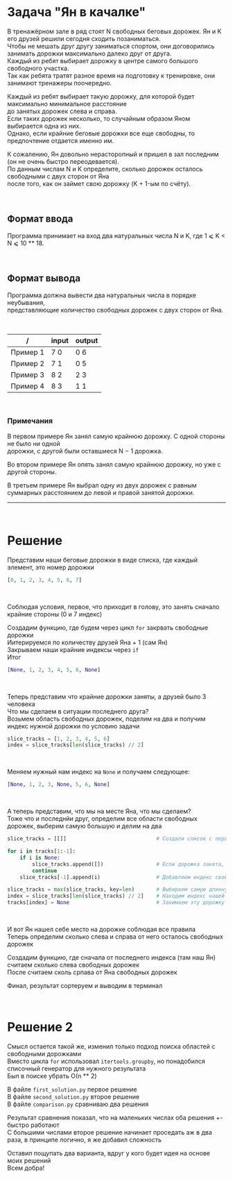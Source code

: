 # Задача "Ян в качалке"

В тренажёрном зале в ряд стоят N свободных беговых дорожек. Ян и K его друзей решили сегодня сходить позаниматься.<br>
Чтобы не мешать друг другу заниматься спортом, они договорились занимать дорожки максимально далеко друг от друга.<br> 
Каждый из ребят выбирает дорожку в центре самого большого свободного участка.<br>
Так как ребята тратят разное время на подготовку к тренировке, они занимают тренажеры поочередно.

Каждый из ребят выбирает такую дорожку, для которой будет максимально минимальное расстояние<br>
до занятых дорожек слева и справа.<br>
Если таких дорожек несколько, то случайным образом Яном выбирается одна из них.<br>
Однако, если крайние беговые дорожки все еще свободны, то предпочтение отдается именно им.

К сожалению, Ян довольно нерасторопный и пришел в зал последним (он не очень быстро переодевается).<br>
По данным числам N и K определите, сколько дорожек осталось свободными с двух сторон от Яна<br>
после того, как он займет свою дорожку (K + 1-ым по счёту).

<br>

## Формат ввода
Программа принимает на вход два натуральных числа N и K, где 1 ⩽ K < N ⩽ 10 ** 18.

<br>

## Формат вывода
Программа должна вывести два натуральных числа в порядке неубывания,<br>
представляющие количество свободных дорожек с двух сторон от Яна.

<br>

/          | input  | output
| -------- | ------ | ------ |
| Пример 1 | 7 0    | 0 6    |
| Пример 2 | 7 1    | 0 5    |
| Пример 3 | 8 2    | 2 3    |
| Пример 4 | 8 3    | 1 1    |

<br>

### Примечания
В первом примере Ян занял самую крайнюю дорожку. С одной стороны не было ни одной<br>
дорожки, с другой были оставшиеся N − 1 дорожка.

Во втором примере Ян опять занял самую крайнюю дорожку, но уже с другой стороны.

В третьем примере Ян выбрал одну из двух дорожек с равным суммарных расстоянием до левой и правой занятой дорожки.

---

<br>

# Решение

Представим наши беговые дорожки в виде списка, где каждый элемент, это номер дорожки

```Python
[0, 1, 2, 3, 4, 5, 6, 7]
```
<br>

Соблюдая условия, первое, что приходит в голову, это занять сначало крайние стороны (0 и 7 индекс)<br>

Создадим функцию, где будем через цикл `for` закрвать свободные дорожки<br>
Иитерируемся по количеству друзей Яна + 1 (сам Ян)<br>
Закрываем наши крайние индексы через `if`<br>
Итог
```Python
[None, 1, 2, 3, 4, 5, 6, None]
```
<br>

Теперь представим что крайние дорожки заняты, а друзей было 3 человека<br>
Что мы сделаем в ситуации последнего друга?<br>
Возьмем область свободных дорожек, поделим на два и получим индекс нужной дорожки по условию задачи
```Python
slice_tracks = [1, 2, 3, 4, 5, 6]
index = slice_tracks[len(slice_tracks) // 2]
```
<br>

Меняем нужный нам индекс на `None` и получаем следующее:
```Python
[None, 1, 2, 3, None, 5, 6, None]
```
<br>

А теперь представим, что мы на месте Яна, что мы сделаем?<br>
Тоже что и последнйи друг, определим все области свободных дорожек, выберим самую большую и делим на два

```Python
slice_tracks = [[]]                             # Создали список с первой областью

for i in tracks[1:-1]:
    if i is None:               
        slice_tracks.append([])                 # Если дорожка занята, создаем новую область
        continue
    slice_tracks[-1].append(i)                  # Добавляем индекс свободной дорожки в нашу область

slice_tracks = max(slice_tracks, key=len)       # Выбираем самую длинную область
index = slice_tracks[len(slice_tracks) // 2]    # Находим индекс нашей дорожки
tracks[index] = None                            # Занимаем эту дорожку
```
<br>

И вот Ян нашел себе место на дорожке соблюдая все правила<br>
Теперь определим сколько слева и справа от него осталось свободных дорожек<br>

Создадим функцию, где сначала от последнего индекса (там наш Ян) считаем сколько слева свободных дорожек<br>
После считаем сколь српава от Яна свободных дорожек<br>

Финал, результат сортеруем и выводим в терминал 

<br>


# Решение 2

Смысл остается такой же, изменил только подход поиска областей с свободными дорожками<br>
Вместо цикла `for` использовал `itertools.groupby`, но понадобился списочный генератор для нужного результата<br>
Был в поиске убрать О(n ** 2)

В файле `first_solution.py` первое решение<br>
В файле `second_solution.py` второе решение<br>
В файле `comparison.py` сравниваю два решения<br>

Результат сравнения показал, что на маленьких числах оба решения +- быстро работают<br>
С большими числами второе решение начинает проседать аж в два раза, в принципе логично, я же добавил сложность<br>

Оставил пощупать два варианта, вдруг у кого будет идея на основе моих решений<br>
Всем добра!

